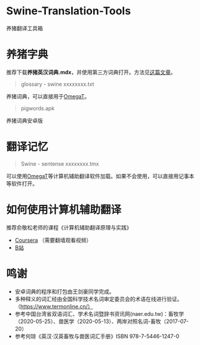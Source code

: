 # Swine-Translation-Tools
养猪翻译工具箱

# 养猪字典
推荐下载**养猪英汉词典.mdx**，并使用第三方词典打开。方法见[这篇文章](https://mp.weixin.qq.com/s/CGuKF4QdwJ5NfjY0sl5CDQ)。

> glossary - swine xxxxxxxx.txt

养猪词典，可以直接用于[OmegaT](http://omegat.org/)。

> pigwords.apk

养猪词典安卓版

# 翻译记忆

> Swine - sentense xxxxxxxx.tmx

可以使用[OmegaT](http://omegat.org/)等计算机辅助翻译软件加载。如果不会使用，可以直接用记事本等软件打开。

# 如何使用计算机辅助翻译

推荐俞敬松老师的课程《计算机辅助翻译原理与实践》

* [Coursera](https://www.coursera.org/learn/fanyi-ruanjian) （需要翻墙观看视频）
* [B站](https://www.bilibili.com/video/BV1Hf4y1G7S3/)

# 鸣谢

* 安卓词典的程序和打包由王剑豪同学完成。
* 多种释义的词汇经由全国科学技术名词审定委员会的术语在线进行验证。（https://www.termonline.cn/）
* 参考中国台湾省双语词汇、学术名词暨辞书资讯网(naer.edu.tw)：畜牧学（2020-05-25）、兽医学（2020-05-13）、两岸对照名词-畜牧（2017-07-20）
* 参考何琼《英汉·汉英畜牧与兽医词汇手册》ISBN 978-7-5446-1247-0
